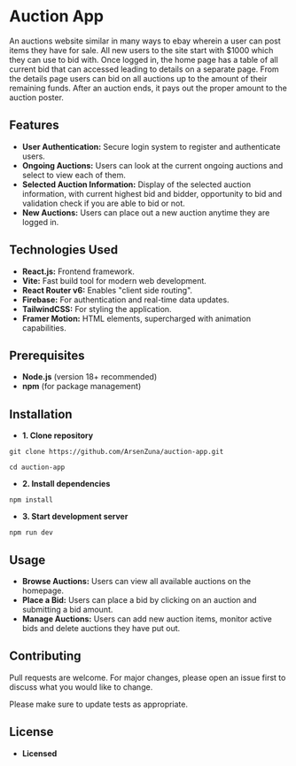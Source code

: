# Auction App

An auctions website similar in many ways to ebay wherein a user can post items they have for sale. All new users to the site start with
$1000 which they can use to bid with. Once logged in, the home page has a table of all current bid that can accessed leading to details 
on a separate page. From the details page users can bid on all auctions up to the amount of their remaining funds. After an auction ends, 
it pays out the proper amount to the auction poster.

## Features

- **User Authentication:** Secure login system to register and authenticate users.
- **Ongoing Auctions:** Users can look at the current ongoing auctions and select to view each of them.
- **Selected Auction Information:** Display of the selected auction information, with current highest bid and bidder, opportunity to bid and validation check if you are able to bid or not.
- **New Auctions:** Users can place out a new auction anytime they are logged in.

## Technologies Used

- **React.js:** Frontend framework.
- **Vite:** Fast build tool for modern web development.
- **React Router v6:** Enables "client side routing".
- **Firebase:** For authentication and real-time data updates.
- **TailwindCSS:** For styling the application.
- **Framer Motion:** HTML elements, supercharged with animation capabilities.

## Prerequisites

- **Node.js** (version 18+ recommended)
- **npm** (for package management)

## Installation

- **1. Clone repository**

`git clone https://github.com/ArsenZuna/auction-app.git`

`cd auction-app`

- **2. Install dependencies**

`npm install`

- **3. Start development server**

`npm run dev`

## Usage

- **Browse Auctions:** Users can view all available auctions on the homepage.
- **Place a Bid:** Users can place a bid by clicking on an auction and submitting a bid amount.
- **Manage Auctions:** Users can add new auction items, monitor active bids and delete auctions they have put out.


## Contributing

Pull requests are welcome. For major changes, please open an issue first
to discuss what you would like to change.

Please make sure to update tests as appropriate.

## License

- **Licensed**